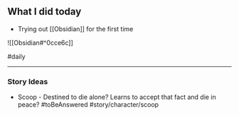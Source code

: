 ## What I did today

- Trying out [[Obsidian]] for the first time

![[Obsidian#^0cce6c]]

#daily

---


### Story Ideas

- Scoop - Destined to die alone? Learns to accept that fact and die in peace? #toBeAnswered  #story/character/scoop